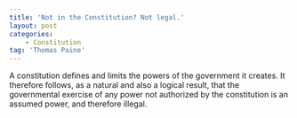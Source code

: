 ```yaml
---
title: 'Not in the Constitution? Not legal.'
layout: post
categories:
    - Constitution
tag: 'Thomas Paine'
---
```


A constitution defines and limits the powers of the government it creates. It therefore follows, as a natural and also a logical result, that the governmental exercise of any power not authorized by the constitution is an assumed power, and therefore illegal.
